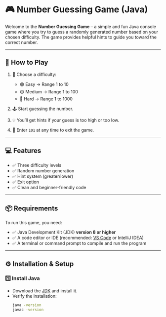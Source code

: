 # 🎮 Number Guessing Game (Java)

Welcome to the **Number Guessing Game** – a simple and fun Java console game where you try to guess a randomly generated number based on your chosen difficulty. The game provides helpful hints to guide you toward the correct number.

---

## 🚩 How to Play

1. 🎯 Choose a difficulty:
   - 🟢 Easy → Range 1 to 10
   - 🟡 Medium → Range 1 to 100
   - 🔴 Hard → Range 1 to 1000

2. 🕹 Start guessing the number.
3. 💡 You’ll get hints if your guess is too high or too low.
4. 🛑 Enter `101` at any time to exit the game.

---

## 💻 Features

- ✅ Three difficulty levels
- ✅ Random number generation
- ✅ Hint system (greater/lower)
- ✅ Exit option
- ✅ Clean and beginner-friendly code

---

## 📦 Requirements

To run this game, you need:

- ✅ Java Development Kit (JDK) **version 8 or higher**
- ✅ A code editor or IDE (recommended: [VS Code](https://code.visualstudio.com/) or IntelliJ IDEA)
- ✅ A terminal or command prompt to compile and run the program

---

## ⚙️ Installation & Setup

### 1️⃣ Install Java

- Download the [JDK](https://www.oracle.com/java/technologies/javase-downloads.html) and install it.
- Verify the installation:
  ```bash
  java -version
  javac -version
